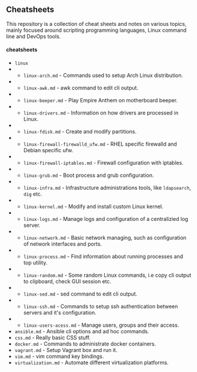## Cheatsheets
This repository is a collection of cheat sheets and notes on various topics, mainly focused around scripting programming languages, Linux command line and DevOps tools.

#### cheatsheets
* ```linux```
* * ```linux-arch.md``` - Commands used to setup Arch Linux distribution.
* * ```linux-awk.md``` - awk command to edit cli output.
* * ```linux-beeper.md``` - Play Empire Anthem on motherboard beeper.
* * ```linux-drivers.md``` - Information on how drivers are processed in Linux.
* * ```linux-fdisk.md``` - Create and modify partitions.
* * ```linux-firewall-firewalld_ufw.md``` - RHEL specific firewalld and Debian specific ufw.
* * ```linux-firewall-iptables.md``` - Firewall configuration with iptables.
* * ```linux-grub.md``` - Boot process and grub configuration.
* * ```linux-infra.md``` - Infrastructure administrations tools, like ```ldapsearch```, ```dig``` etc.
* * ```linux-kernel.md``` - Modify and install custom Linux kernel.
* * ```linux-logs.md``` - Manage logs and configuration of a centralizied log server.
* * ```linux-network.md``` - Basic network managing, such as configuration of network interfaces and ports.
* * ```linux-process.md``` - Find information about running processes and top utility.
* * ```linux-random.md``` - Some random Linux commands, i.e copy cli output to clipboard, check GUI session etc.
* * ```linux-sed.md``` - sed command to edit cli output.
* * ```linux-ssh.md``` - Commands to setup ssh authentication between servers and it's configuration.
* * ```linux-users-acess.md``` - Manage users, groups and their access.
* ```ansible.md``` - Ansible cli options and ad hoc commands.
* ```css.md``` - Really basic CSS stuff.
* ```docker.md``` - Commands to administrate docker containers.
* ```vagrant.md``` - Setup Vagrant box and run it.
* ```vim.md``` - vim command key bindings.
* ```virtualization.md``` - Automate different virtualization platforms.
